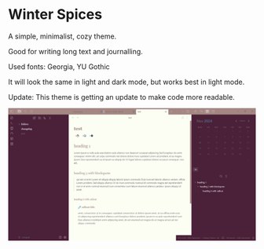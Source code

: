 # Winter Spices

A simple, minimalist, cozy theme.

Good for writing long text and journalling.

Used fonts: Georgia, YU Gothic

It will look the same in light and dark mode, but works best in light mode.

Update: This theme is getting an update to make code more readable.

![](images/winterspices.jpg)
